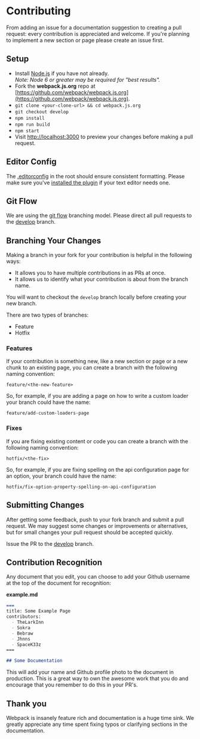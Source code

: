 # Contributing

From adding an issue for a documentation suggestion to creating a pull request: every contribution is appreciated and welcome. If you're planning to implement a new section or page please create an issue first.

## Setup

* Install [Node.js](https://nodejs.org/) if you have not already.  
  *Note: Node 6 or greater may be required for "best results".*
* Fork the **webpack.js.org** repo at [https://github.com/webpack/webpack.js.org](https://github.com/webpack/webpack.js.org).
* `git clone <your-clone-url> && cd webpack.js.org`
* `git checkout develop`
* `npm install`
* `npm run build`
* `npm start`
* Visit [http://localhost:3000](http://localhost:3000) to preview your changes before making a pull request.

## Editor Config

The [.editorconfig](https://github.com/webpack/webpack.js.org/blob/develop/.editorconfig) in the root should ensure consistent formatting. Please make sure you've [installed the plugin](http://editorconfig.org/#download) if your text editor needs one.

## Git Flow

We are using the [git flow](http://nvie.com/posts/a-successful-git-branching-model/) branching model. Please direct all pull requests to the [develop](https://github.com/webpack/webpack.js.org/tree/develop) branch.

## Branching Your Changes

Making a branch in your fork for your contribution is helpful in the following ways:  

* It allows you to have multiple contributions in as PRs at once.
* It allows us to identify what your contribution is about from the branch name.

You will want to checkout the `develop` branch locally before creating your new branch.

There are two types of branches:

* Feature
* Hotfix

### Features

If your contribution is something new, like a new section or page or a new chunk to an existing page, you can create a branch with the following naming convention:  

`feature/<the-new-feature>`

So, for example, if you are adding a page on how to write a custom loader your branch could have the name:

`feature/add-custom-loaders-page`

### Fixes

If you are fixing existing content or code you can create a branch with the following naming convention:

`hotfix/<the-fix>`

So, for example, if you are fixing spelling on the api configuration page for an option, your branch could have the name:

`hotfix/fix-option-property-spelling-on-api-configuration`

## Submitting Changes

After getting some feedback, push to your fork branch and submit a pull request. We may suggest some changes or improvements or alternatives, but for small changes your pull request should be accepted quickly.

Issue the PR to the [develop](https://github.com/webpack/webpack.js.org/tree/develop) branch.

## Contribution Recognition

Any document that you edit, you can choose to add your Github username at the top of the document for recognition: 

**example.md**

```markdown
===
title: Some Example Page
contributors:
  - TheLarkInn
  - Sokra
  - Bebraw
  - Jhnns
  - SpaceK33z
===

## Some Documentation

```

This will add your name and Github profile photo to the document in production. This is a great way to own the awesome work that you do and encourage that you remember to do this in your PR's. 


## Thank you

Webpack is insanely feature rich and documentation is a huge time sink. We greatly appreciate any time spent fixing typos or clarifying sections in the documentation.
